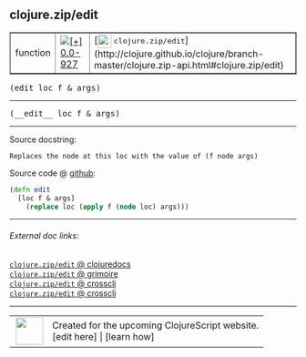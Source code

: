 ## clojure.zip/edit



 <table border="1">
<tr>
<td>function</td>
<td><a href="https://github.com/cljsinfo/cljs-api-docs/tree/0.0-927"><img valign="middle" alt="[+] 0.0-927" title="Added in 0.0-927" src="https://img.shields.io/badge/+-0.0--927-lightgrey.svg"></a> </td>
<td>
[<img height="24px" valign="middle" src="http://i.imgur.com/1GjPKvB.png"> <samp>clojure.zip/edit</samp>](http://clojure.github.io/clojure/branch-master/clojure.zip-api.html#clojure.zip/edit)
</td>
</tr>
</table>

<samp>(edit loc f & args)</samp><br>

---

 <samp>
(__edit__ loc f & args)<br>
</samp>

---





Source docstring:

```
Replaces the node at this loc with the value of (f node args)
```


Source code @ [github]():

```clj
(defn edit
  [loc f & args]
    (replace loc (apply f (node loc) args)))
```

<!--
Repo - tag - source tree - lines:

 <pre>

</pre>

-->

---



###### External doc links:

[`clojure.zip/edit` @ clojuredocs](http://clojuredocs.org/clojure.zip/edit)<br>
[`clojure.zip/edit` @ grimoire](http://conj.io/store/v1/org.clojure/clojure/1.7.0-beta3/clj/clojure.zip/edit/)<br>
[`clojure.zip/edit` @ crossclj](http://crossclj.info/fun/clojure.zip/edit.html)<br>
[`clojure.zip/edit` @ crossclj](http://crossclj.info/fun/clojure.zip.cljs/edit.html)<br>

---

 <table>
<tr><td>
<img valign="middle" align="right" width="48px" src="http://i.imgur.com/Hi20huC.png">
</td><td>
Created for the upcoming ClojureScript website.<br>
[edit here] | [learn how]
</td></tr></table>

[edit here]:https://github.com/cljsinfo/cljs-api-docs/blob/master/cljsdoc/clojure.zip/edit.cljsdoc
[learn how]:https://github.com/cljsinfo/cljs-api-docs/wiki/cljsdoc-files

<!--

This information was too distracting to show to readers, but I'll leave it
commented here since it is helpful to:

- pretty-print the data used to generate this document
- and show how to retrieve that data



The API data for this symbol:

```clj
{:ns "clojure.zip",
 :name "edit",
 :signature ["[loc f & args]"],
 :name-encode "edit",
 :history [["+" "0.0-927"]],
 :type "function",
 :clj-equiv {:full-name "clojure.zip/edit",
             :url "http://clojure.github.io/clojure/branch-master/clojure.zip-api.html#clojure.zip/edit"},
 :full-name-encode "clojure.zip/edit",
 :source {:code "(defn edit\n  [loc f & args]\n    (replace loc (apply f (node loc) args)))",
          :title "Source code",
          :repo "clojurescript",
          :tag "r1.9.36",
          :filename "src/main/cljs/clojure/zip.cljs",
          :lines [189 192],
          :url "https://github.com/clojure/clojurescript/blob/r1.9.36/src/main/cljs/clojure/zip.cljs#L189-L192"},
 :usage ["(edit loc f & args)"],
 :full-name "clojure.zip/edit",
 :docstring "Replaces the node at this loc with the value of (f node args)",
 :cljsdoc-url "https://github.com/cljsinfo/cljs-api-docs/blob/master/cljsdoc/clojure.zip/edit.cljsdoc"}

```

Retrieve the API data for this symbol:

```clj
;; from Clojure REPL
(require '[clojure.edn :as edn])
(-> (slurp "https://raw.githubusercontent.com/cljsinfo/cljs-api-docs/catalog/cljs-api.edn")
    (edn/read-string)
    (get-in [:symbols "clojure.zip/edit"]))
```

-->
